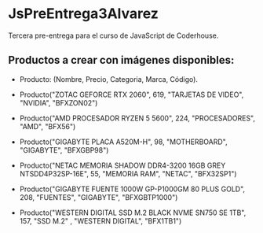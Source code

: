 # JsPreEntrega3Alvarez
Tercera pre-entrega para el curso de JavaScript de Coderhouse.

## Productos a crear con imágenes disponibles:

- Producto: (Nombre, Precio, Categoria, Marca, Código).

- Producto("ZOTAC GEFORCE RTX 2060", 619, "TARJETAS DE VIDEO", "NVIDIA", "BFXZON02")
- Producto("AMD PROCESADOR RYZEN 5 5600", 224, "PROCESADORES", "AMD", "BFX56")
- Producto("GIGABYTE PLACA A520M-H", 98, "MOTHERBOARD", "GIGABYTE", "BFXGBP98")
- Producto("NETAC MEMORIA SHADOW DDR4-3200 16GB GREY NTSDD4P32SP-16E", 55, "MEMORIA RAM", "NETAC", "BFX32SP1")
- Producto("GIGABYTE FUENTE 1000W GP-P1000GM 80 PLUS GOLD", 208, "FUENTES", "GIGABYTE", "BFXGBTP1000")
- Producto("WESTERN DIGITAL SSD M.2 BLACK NVME SN750 SE 1TB", 157, "SSD M.2" , "WESTERN DIGITAL", "BFX1TB1")
